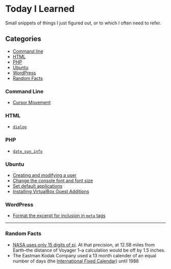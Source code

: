 # Today I Learned
Small snippets of things I just figured out, or to which I often need to refer.

## Categories

* [Command line](#command-line)
* [HTML](#html)
* [PHP](#php)
* [Ubuntu](#ubuntu)
* [WordPress](#wordpress)
* [Random Facts](#random-facts)

### Command Line
* [Cursor Movement](cli/cursor-movement.md)

### HTML
* [`dialog`](html/dialog.md)

### PHP
* [`date_sun_info`](php/sun.md)


### Ubuntu
* [Creating and modifying a user](ubuntu/creating-and-modifying-a-user.md)
* [Change the console font and font size](ubuntu/change-the-console-font-and-size.md)
* [Set default applications](ubuntu/set-default-applications.md)
* [Installing VirtualBox Guest Additions](ubuntu/virtualbox-guest-additions.md)

### WordPress
* [Format the excerpt for inclusion in `meta` tags](wordpress/format-excerpt-for-meta.md)

---

### Random Facts
* [NASA uses only 15 digits of pi](http://www.vox.com/2016/4/2/11350518/nasa-digits-pi). At that precision, at 12.5B miles from Earth–the distance of Voyager 1–a calculation would be off by 1.5 inches.
* The Eastman Kodak Company used a 13 month calender of an equal number of days (the [International Fixed Calendar](https://en.wikipedia.org/wiki/International_Fixed_Calendar)) until 1988
